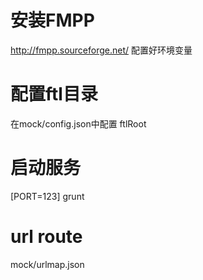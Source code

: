 # 安装FMPP
http://fmpp.sourceforge.net/
配置好环境变量

# 配置ftl目录
在mock/config.json中配置 ftlRoot

# 启动服务
[PORT=123] grunt

# url route
mock/urlmap.json